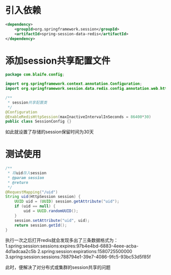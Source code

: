 # 引入依赖
```xml
<dependency>
    <groupId>org.springframework.session</groupId>
    <artifactId>spring-session-data-redis</artifactId>
</dependency>
```

# 添加session共享配置文件
```java
package com.blaife.config;

import org.springframework.context.annotation.Configuration;
import org.springframework.session.data.redis.config.annotation.web.http.EnableRedisHttpSession;

/**
 * session共享配置类
 */
@Configuration
@EnableRedisHttpSession(maxInactiveIntervalInSeconds = 86400*30)
public class SessionConfig {}
```
如此就设置了存储的session保留时间为30天

# 测试使用
```java
/**
 * 将uid存入session
 * @param session
 * @return
 */
@RequestMapping("/uid")
String uid(HttpSession session) {
    UUID uid = (UUID) session.getAttribute("uid");
    if (uid == null) {
        uid = UUID.randomUUID();
    }
    session.setAttribute("uid", uid);
    return session.getId();
}
```
执行一次之后打开redis就会发现多出了三条数据格式为：  
1.spring:session:sessions:expires:97b4e4bd-6883-4eee-acba-4d1adcaa2c5b
2.spring:session:expirations:1580725500000
3.spring:session:sessions:788794e1-39e7-4086-9fc5-93bc53d5f85f

此时，便解决了对分布式或集群的session共享的问题